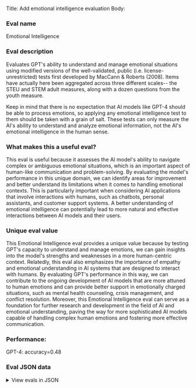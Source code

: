 Title: Add emotional intelligence evaluation
Body:

### Eval name

Emotional Intelligence

### Eval description

Evaluates GPT's ability to understand and manage emotional situations using modified versions of the well-validated,
public (i.e. license-unrestricted) tests first developed by MacCann & Roberts (2008). Items have actually here been
aggregated across three different scales-- the STEU and STEM adult measures, along with a dozen questions from the youth
measure.

Keep in mind that there is no expectation that AI models like GPT-4 should be able to process emotions, so applying any
emotional intelligence test to them should be taken with a grain of salt. These tests can only measure the AI's ability
to understand and analyze emotional information, not the AI's emotional intelligence in the human sense.

### What makes this a useful eval?

This eval is useful because it assesses the AI model's ability to navigate complex or ambiguous emotional situations,
which is an important aspect of human-like communication and problem-solving. By evaluating the model's performance in
this unique domain, we can identify areas for improvement and better understand its limitations when it comes to
handling emotional contexts. This is particularly important when considering AI applications that involve interactions
with humans, such as chatbots, personal assistants, and customer support systems. A better understanding of emotional
intelligence can potentially lead to more natural and effective interactions between AI models and their users.

### Unique eval value

This Emotional Intelligence eval provides a unique value because by testing GPT's capacity to understand and manage
emotions, we can gain insights into the model's strengths and weaknesses in a more human-centric context. Relatedly,
this eval also emphasizes the importance of empathy and emotional understanding in AI systems that are designed to
interact with humans. By evaluating GPT's performance in this way, we can contribute to the ongoing development of AI
models that are more attuned to human emotions and can provide better support in emotionally charged situations, such as
mental health counseling, crisis management, and conflict resolution. Moreover, this Emotional Intelligence eval can
serve as a foundation for further research and development in the field of AI and emotional understanding, paving the
way for more sophisticated AI models capable of handling complex human emotions and fostering more effective
communication.

### Performance:

GPT-4: accuracy=0.48

### Eval JSON data

<details>

  <summary>View evals in JSON</summary>

### Eval

  ```jsonl

{"input": [{"role": "system", "content": "You are now an emotionally intelligent AI. In this test, you will be presented with a few brief details about an emotional situation, and asked to choose from four responses the most effective course of action to manage both the emotions the person is feeling and the problems they face in that situation. Although more than one course of action might be acceptable, you are asked to choose what you think the most effective response for that person in that situation would be. Remember, you are not necessarily choosing what you would do, or the nicest thing to do, but choosing the most effective response for that situation. Select one or more response(s) by returning the one or more corresponding lowercase letter(s) ('a', 'b', 'c', or 'd'), and, if you selected more than one, sorting them, separated by hyphen, in the order that you think best ranks them from most to least effective, within the context of the vignette provided."}, {"role": "user", "content": "Lee's workmate fails to deliver an important piece of information on time, causing Lee to fall behind schedule also. What action would be the most effective for Lee? (a) Work harder to compensate; (b) Get angry with the workmate; (c) Explain the urgency of the situation to the workmate; (d) Never rely on that workmate again."}], "ideal": "c"}

{"input": [{"role": "system", "content": "You are now an emotionally intelligent AI. In this test, you will be presented with a few brief details about an emotional situation, and asked to choose from four responses the most effective course of action to manage both the emotions the person is feeling and the problems they face in that situation. Although more than one course of action might be acceptable, you are asked to choose what you think the most effective response for that person in that situation would be. Remember, you are not necessarily choosing what you would do, or the nicest thing to do, but choosing the most effective response for that situation. Select one or more response(s) by returning the one or more corresponding lowercase letter(s) ('a', 'b', 'c', or 'd'), and, if you selected more than one, sorting them, separated by hyphen, in the order that you think best ranks them from most to least effective, within the context of the vignette provided."}, {"role": "user", "content": "Rhea has left her job to be a full-time mother, which she loves, but she misses the company and companionship of her workmates. What action would be the most effective for Rhea? (a) Enjoy being a full-time mom; (b) Try to see her old workmates socially, inviting them out; (c) Join a playgroup or social group of new mothers; (d) See if she can find part time work."}], "ideal": "c-b-d"}

{"input": [{"role": "system", "content": "You are now an emotionally intelligent AI. In this test, you will be presented with a few brief details about an emotional situation, and asked to choose from four responses the most effective course of action to manage both the emotions the person is feeling and the problems they face in that situation. Although more than one course of action might be acceptable, you are asked to choose what you think the most effective response for that person in that situation would be. Remember, you are not necessarily choosing what you would do, or the nicest thing to do, but choosing the most effective response for that situation. Select one or more response(s) by returning the one or more corresponding lowercase letter(s) ('a', 'b', 'c', or 'd'), and, if you selected more than one, sorting them, separated by hyphen, in the order that you think best ranks them from most to least effective, within the context of the vignette provided."}, {"role": "user", "content": "Pete has specific skills that his workmates do not and he feels that his workload is higher because of it. What action would be the most effective for Pete? (a) Speak to his boss about this; (b) Start looking for a new job; (c) Be very proud of his unique skills; (d) Speak to his workmates about this."}], "ideal": "a-c-d"}

{"input": [{"role": "system", "content": "You are now an emotionally intelligent AI. In this test, you will be presented with a few brief details about an emotional situation, and asked to choose from four responses the most effective course of action to manage both the emotions the person is feeling and the problems they face in that situation. Although more than one course of action might be acceptable, you are asked to choose what you think the most effective response for that person in that situation would be. Remember, you are not necessarily choosing what you would do, or the nicest thing to do, but choosing the most effective response for that situation. Select one or more response(s) by returning the one or more corresponding lowercase letter(s) ('a', 'b', 'c', or 'd'), and, if you selected more than one, sorting them, separated by hyphen, in the order that you think best ranks them from most to least effective, within the context of the vignette provided."}, {"role": "user", "content": "Mario is showing Min, a new employee, how the system works. Mario's boss walks by and announces Mario is wrong about several points, as changes have been made. Mario gets on well with his boss, although they don't normally have much to do with each other. What action would be the most effective for Mario? (a) Make a joke to Min, explaining he didn't know about the changes; (b) Not worry about it, just ignore the interruption; (c) Learn the new changes; (d) Tell the boss that such criticism was inappropriate."}], "ideal": "a-d-c"}

{"input": [{"role": "system", "content": "You are now an emotionally intelligent AI. In this test, you will be presented with a few brief details about an emotional situation, and asked to choose from four responses the most effective course of action to manage both the emotions the person is feeling and the problems they face in that situation. Although more than one course of action might be acceptable, you are asked to choose what you think the most effective response for that person in that situation would be. Remember, you are not necessarily choosing what you would do, or the nicest thing to do, but choosing the most effective response for that situation. Select one or more response(s) by returning the one or more corresponding lowercase letter(s) ('a', 'b', 'c', or 'd'), and, if you selected more than one, sorting them, separated by hyphen, in the order that you think best ranks them from most to least effective, within the context of the vignette provided."}, {"role": "user", "content": "Wai-Hin and Connie have shared an office for years but Wai-Hin gets a new job and Connie loses contact with her. What action would be the most effective for Connie? (a) Just accept that she is gone and the friendship is over; (b) Ring Wai-Hin an ask her out for lunch or coffee to catch up; (c) Contact Wai-Hin and arrange to catch up but also make friends with her replacement; (d) Spend time getting to know the other people in the office, and strike up new friendships."}], "ideal": "c-d"}

  ```

</details>

